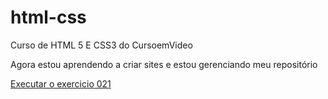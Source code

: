 # html-css
 Curso de HTML 5 E CSS3 do CursoemVideo

 Agora estou aprendendo a criar sites e estou gerenciando meu repositório

<a href="https://carolainequeiroz.github.io/Estudos\html-css\HTML5 E CSS MODULO 2\ex021">Executar o exercicio 021</a>